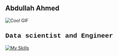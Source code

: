 ## Abdullah Ahmed 
![Cool GIF](https://gifer.com/en/embed/fy6Z)

<h2 style="font-family: 'Courier New', monospace">Data scientist and Engineer</h2>

[![My Skills](https://skillicons.dev/icons?i=anaconda,androidstudio,apple,azure,blender,cs,css,discord,dart,docker,dotnet,flutter,github,gitlab,godot,html,java,js,linkedin,linux,lua,matlab,mongodb,netlify,nodejs,npm,opencv,pytorch,sklearn,swift,tensorflow,ts,unity,vscode&perline=12)](https://skillicons.dev)


